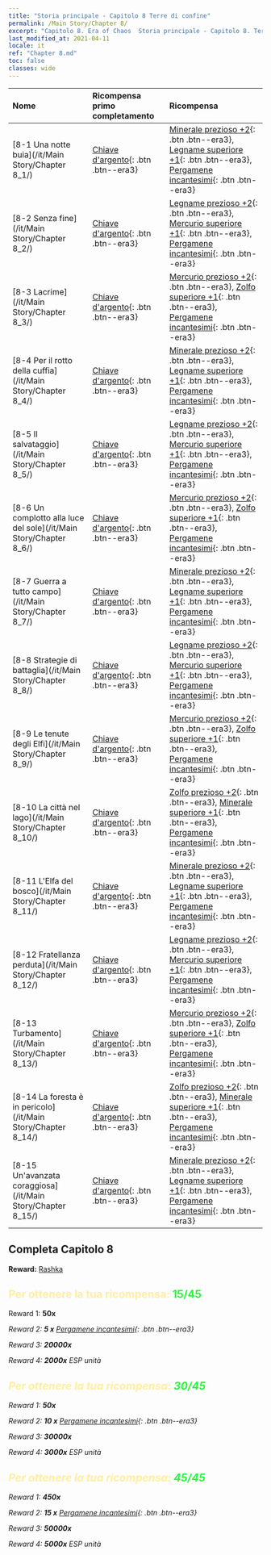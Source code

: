 ```yaml
---
title: "Storia principale - Capitolo 8 Terre di confine"
permalink: /Main Story/Chapter 8/
excerpt: "Capitolo 8. Era of Chaos  Storia principale - Capitolo 8. Terre di confine"
last_modified_at: 2021-04-11
locale: it
ref: "Chapter 8.md"
toc: false
classes: wide
---
```


  | Nome |  Ricompensa primo completamento | Ricompensa |
  |:------------|:------------|:------------| 
  | [8-1 Una notte buia](/it/Main Story/Chapter 8_1/) | [Chiave d'argento](/it/Items/con_693/){: .btn .btn--era3} | [Minerale prezioso +2](/it/Items/mat_26/){: .btn .btn--era3}, [Legname superiore +1](/it/Items/mat_20/){: .btn .btn--era3}, [Pergamene incantesimi](/it/Items/con_694/){: .btn .btn--era3} |
  | [8-2 Senza fine](/it/Main Story/Chapter 8_2/) | [Chiave d'argento](/it/Items/con_693/){: .btn .btn--era3} | [Legname prezioso +2](/it/Items/mat_27/){: .btn .btn--era3}, [Mercurio superiore +1](/it/Items/mat_21/){: .btn .btn--era3}, [Pergamene incantesimi](/it/Items/con_694/){: .btn .btn--era3} |
  | [8-3 Lacrime](/it/Main Story/Chapter 8_3/) | [Chiave d'argento](/it/Items/con_693/){: .btn .btn--era3} | [Mercurio prezioso +2](/it/Items/mat_28/){: .btn .btn--era3}, [Zolfo superiore +1](/it/Items/mat_22/){: .btn .btn--era3}, [Pergamene incantesimi](/it/Items/con_694/){: .btn .btn--era3} |
  | [8-4 Per il rotto della cuffia](/it/Main Story/Chapter 8_4/) | [Chiave d'argento](/it/Items/con_693/){: .btn .btn--era3} | [Minerale prezioso +2](/it/Items/mat_26/){: .btn .btn--era3}, [Legname superiore +1](/it/Items/mat_20/){: .btn .btn--era3}, [Pergamene incantesimi](/it/Items/con_694/){: .btn .btn--era3} |
  | [8-5 Il salvataggio](/it/Main Story/Chapter 8_5/) | [Chiave d'argento](/it/Items/con_693/){: .btn .btn--era3} | [Legname prezioso +2](/it/Items/mat_27/){: .btn .btn--era3}, [Mercurio superiore +1](/it/Items/mat_21/){: .btn .btn--era3}, [Pergamene incantesimi](/it/Items/con_694/){: .btn .btn--era3} |
  | [8-6 Un complotto alla luce del sole](/it/Main Story/Chapter 8_6/) | [Chiave d'argento](/it/Items/con_693/){: .btn .btn--era3} | [Mercurio prezioso +2](/it/Items/mat_28/){: .btn .btn--era3}, [Zolfo superiore +1](/it/Items/mat_22/){: .btn .btn--era3}, [Pergamene incantesimi](/it/Items/con_694/){: .btn .btn--era3} |
  | [8-7 Guerra a tutto campo](/it/Main Story/Chapter 8_7/) | [Chiave d'argento](/it/Items/con_693/){: .btn .btn--era3} | [Minerale prezioso +2](/it/Items/mat_26/){: .btn .btn--era3}, [Legname superiore +1](/it/Items/mat_20/){: .btn .btn--era3}, [Pergamene incantesimi](/it/Items/con_694/){: .btn .btn--era3} |
  | [8-8 Strategie di battaglia](/it/Main Story/Chapter 8_8/) | [Chiave d'argento](/it/Items/con_693/){: .btn .btn--era3} | [Legname prezioso +2](/it/Items/mat_27/){: .btn .btn--era3}, [Mercurio superiore +1](/it/Items/mat_21/){: .btn .btn--era3}, [Pergamene incantesimi](/it/Items/con_694/){: .btn .btn--era3} |
  | [8-9 Le tenute degli Elfi](/it/Main Story/Chapter 8_9/) | [Chiave d'argento](/it/Items/con_693/){: .btn .btn--era3} | [Mercurio prezioso +2](/it/Items/mat_28/){: .btn .btn--era3}, [Zolfo superiore +1](/it/Items/mat_22/){: .btn .btn--era3}, [Pergamene incantesimi](/it/Items/con_694/){: .btn .btn--era3} |
  | [8-10 La città nel lago](/it/Main Story/Chapter 8_10/) | [Chiave d'argento](/it/Items/con_693/){: .btn .btn--era3} | [Zolfo prezioso +2](/it/Items/mat_29/){: .btn .btn--era3}, [Minerale superiore +1](/it/Items/mat_19/){: .btn .btn--era3}, [Pergamene incantesimi](/it/Items/con_694/){: .btn .btn--era3} |
  | [8-11 L'Elfa del bosco](/it/Main Story/Chapter 8_11/) | [Chiave d'argento](/it/Items/con_693/){: .btn .btn--era3} | [Minerale prezioso +2](/it/Items/mat_26/){: .btn .btn--era3}, [Legname superiore +1](/it/Items/mat_20/){: .btn .btn--era3}, [Pergamene incantesimi](/it/Items/con_694/){: .btn .btn--era3} |
  | [8-12 Fratellanza perduta](/it/Main Story/Chapter 8_12/) | [Chiave d'argento](/it/Items/con_693/){: .btn .btn--era3} | [Legname prezioso +2](/it/Items/mat_27/){: .btn .btn--era3}, [Mercurio superiore +1](/it/Items/mat_21/){: .btn .btn--era3}, [Pergamene incantesimi](/it/Items/con_694/){: .btn .btn--era3} |
  | [8-13 Turbamento](/it/Main Story/Chapter 8_13/) | [Chiave d'argento](/it/Items/con_693/){: .btn .btn--era3} | [Mercurio prezioso +2](/it/Items/mat_28/){: .btn .btn--era3}, [Zolfo superiore +1](/it/Items/mat_22/){: .btn .btn--era3}, [Pergamene incantesimi](/it/Items/con_694/){: .btn .btn--era3} |
  | [8-14 La foresta è in pericolo](/it/Main Story/Chapter 8_14/) | [Chiave d'argento](/it/Items/con_693/){: .btn .btn--era3} | [Zolfo prezioso +2](/it/Items/mat_29/){: .btn .btn--era3}, [Minerale superiore +1](/it/Items/mat_19/){: .btn .btn--era3}, [Pergamene incantesimi](/it/Items/con_694/){: .btn .btn--era3} |
  | [8-15 Un'avanzata coraggiosa](/it/Main Story/Chapter 8_15/) | [Chiave d'argento](/it/Items/con_693/){: .btn .btn--era3} | [Minerale prezioso +2](/it/Items/mat_26/){: .btn .btn--era3}, [Legname superiore +1](/it/Items/mat_20/){: .btn .btn--era3}, [Pergamene incantesimi](/it/Items/con_694/){: .btn .btn--era3} |


## Completa Capitolo 8

 **Reward:** [Rashka](/it/heroes/Rashka/)



## <span style="color: #ffeea0">Per ottenere la tua ricompensa: </span><span style="color: #27f73a">15/45</span>

 Reward 1:  **50x** <i class="fas fa-gem"/>

 Reward 2: **5 x** [Pergamene incantesimi](/it/Items/con_694/){: .btn .btn--era3}

 Reward 3:  **20000x** <i class="fas fa-coins"/>

 Reward 4:  **2000x** ESP unità



## <span style="color: #ffeea0">Per ottenere la tua ricompensa: </span><span style="color: #27f73a">30/45</span>

 Reward 1:  **50x** <i class="fas fa-gem"/>

 Reward 2: **10 x** [Pergamene incantesimi](/it/Items/con_694/){: .btn .btn--era3}

 Reward 3:  **30000x** <i class="fas fa-coins"/>

 Reward 4:  **3000x** ESP unità



## <span style="color: #ffeea0">Per ottenere la tua ricompensa: </span><span style="color: #27f73a">45/45</span>

 Reward 1:  **450x** <i class="fas fa-gem"/>

 Reward 2: **15 x** [Pergamene incantesimi](/it/Items/con_694/){: .btn .btn--era3}

 Reward 3:  **50000x** <i class="fas fa-coins"/>

 Reward 4:  **5000x** ESP unità

